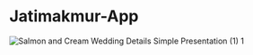 # Jatimakmur-App


![Salmon and Cream Wedding Details Simple Presentation (1) 1](https://user-images.githubusercontent.com/79959818/172038770-9b1b597a-9423-4251-abcc-040aeada9814.png)
